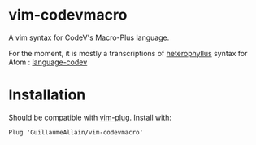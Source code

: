# vim-codevmacro

A vim syntax for CodeV's Macro-Plus language.

For the moment, it is mostly a transcriptions of [heterophyllus](https://github.com/heterophyllus) syntax for Atom : [language-codev](https://github.com/heterophyllus/language-codev)

# Installation

Should be compatible with [vim-plug](https://github.com/junegunn/vim-plug). Install with:

```[vimscript]
Plug 'GuillaumeAllain/vim-codevmacro'
```
